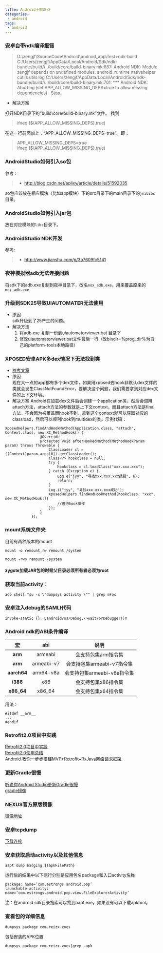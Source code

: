 ```yaml
---
title: Android小知识点
categories:
 - android
tags:
 - android
---
```


### 安卓自带ndk编译报错
>D:\zengjf\SourceCode\Android\android_app\Test>ndk-build 
C:/Users/zengjf/AppData/Local/Android/Sdk/ndk-bundle/build//../build/core/build-binary.mk:687: Android NDK: Module zengjf depends on undefined modules: android_runtime nativehelper cutils utils log
C:/Users/zengjf/AppData/Local/Android/Sdk/ndk-bundle/build//../build/core/build-binary.mk:701: *** Android NDK: Aborting (set APP_ALLOW_MISSING_DEPS=true to allow missing dependencies)    .  Stop.

* 解决方案  
 
打开NDK目录下的“build\core\build-binary.mk”文件。
找到
>ifneq ($(APP_ALLOW_MISSING_DEPS),true)

在这一行前面加上：“APP_ALLOW_MISSING_DEPS=true”。即：
>APP_ALLOW_MISSING_DEPS=true  
ifneq ($(APP_ALLOW_MISSING_DEPS),true)

###  AndroidStudio如何引入so包
参考：
>* http://blog.csdn.net/aplixy/article/details/51592035

so包应该放在相应模块（比如app模块）下的src目录下的main目录下的`jniLibs`目录。

### AndroidStudio如何引入jar包
放在对应模块的`libs`目录下。

### AndroidStudio NDK开发
参考:
>* http://www.jianshu.com/p/3a7609fc5141

### 夜神模拟器adb无法连接问题

将sdk下的adb.exe复制到夜神目录下，改名`nox_adb.exe`，用来覆盖原来的`nox_adb.exe`

### 升级到SDK25导致UIAUTOMATER无法使用
* 原因  
sdk升级到了25产生的问题。
* 解决方法  
  1. 将adb.exe 复制一份到uiautomatorviewer.bat 目录下
  2. 修改uiautomatorviewer.bat文件最后一行（改bindir=%prog_dir%为自己的platform-tools本地路径）
  
### XPOSED安卓APK多dex情况下无法找到类
* [参考文章](http://bestmk.cn/thread-511.htm)
* 原因  
现在大一点的app都有多个dex文件，如果用xposed去hook非默认dex文件的类就会发生ClassNotFoundError，要解决这个问题，我们需要拿到对应dex文件的上下文环境。
* 解决方案
Android在加载dex文件后会创建一个application类，然后会调用attach方法，attach方法的参数就是上下文context，而且attach方法是final方法，不会因为被覆盖而hook不到，拿到这个context就可以获取对应的classload，然后可以顺利hook到multidex的类。示例代码：
```
XposedHelpers.findAndHookMethod(Application.class, "attach", Context.class, new XC_MethodHook() {
                @Override
                protected void afterHookedMethod(MethodHookParam param) throws Throwable {
                    ClassLoader cl = ((Context)param.args[0]).getClassLoader();
                    Class<?> hookclass = null;
                    try {
                        hookclass = cl.loadClass("xxx.xxx.xxx");
                    } catch (Exception e) {
                        Log.e("jyy", "寻找xxx.xxx.xxx报错", e);
                        return;
                    }
                    Log.i("jyy", "寻找xxx.xxx.xxx成功");
                    XposedHelpers.findAndHookMethod(hookclass, "xxx", new XC_MethodHook(){
                        //进行hook操作
                    });
                }
            });
```

### mount系统文件夹
目前有两种版本的mount 

```
mount -o remount,rw remount /system
```

```
mount -rwo remount /system
```


#### zygote加载JAR包的时候父目录必须所有者必须为root

### 获取当前activity：
```
adb shell "su -c \"dumpsys activity \"" | grep mFoc
```

### 安卓注入debug的SAMLI代码
```
invoke-static {}, Landroid/os/Debug;->waitForDebugger()V
```

### Android ndk的ABI条件编译

| 宏 | abi | 说明 |
|:---:|:---:|:---:|
|__arm__|armeabi|会支持包集arm指令集|
|__arm__|armeabi-v7|会支持包集armeabi-v7指令集|
|__aarch64__|arm64-v8a|会支持包集armeabi-v8a指令集|
|__i386__|x86|会支持包集x86指令集|
|__x86_64__|x86_64|会支持包集x64指令集|

用法：
```
#ifdef __arm__
...
#endif
```

### Retrofit2.0项目中实践
[Retrofit2.0项目中实践](http://www.jianshu.com/p/e438594d9c93)  
[Retrofit2.0使用总结](http://www.jianshu.com/p/3e13e5d34531)  
[Android 教你一步步搭建MVP+Retrofit+RxJava网络请求框架](http://www.jianshu.com/p/7b839b7c5884)

### 更新Gradle很慢
[听说你Android Studio更新Gradle很慢](http://www.jianshu.com/p/069514ef0d06)  
[gradle镜像](http://mirrors.flysnow.org/)

### NEXUS官方原版镜像
[镜像地址](http://tieba.baidu.com/p/4212134253)

### 安卓tcpdump
[下载连接](https://www.androidtcpdump.com/android-tcpdump/downloads)

### 安卓获取启动activity以及其他信息
```
aapt dump badging ${apkFilePath}
```
运行后的结果中以下两行分别是应用包名package和入口activity名称
```
package: name=’com.estrongs.android.pop’
launchable-activity: name=’com.estrongs.android.pop.view.FileExplorerActivity’
```
注：在android sdk目录搜索可以找到aapt.exe，如果没有可以下载apktool。

### 查看包的详细信息
```
dumpsys package com.reizx.zues
```
包括安装的APK位置
```
dumpsys package com.reizx.zues|grep .apk
```